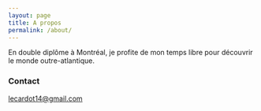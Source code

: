 ```yaml
---
layout: page
title: A propos
permalink: /about/
---
```


En double diplôme à Montréal, je profite de mon temps libre pour découvrir le monde outre-atlantique.

### Contact 

[lecardot14@gmail.com](mailto:lecardot@gmail.com)
